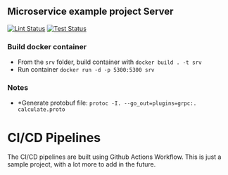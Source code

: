 
## Microservice example project Server

[![Lint Status](https://github.com/dansku/microservice_example_client/workflows/golangci-lint/badge.svg)](https://github.com/dansku/microservice_example_client/actions) [![Test Status](https://github.com/dansku/microservice_example_client/workflows/code-test/badge.svg)](https://github.com/dansku/microservice_example_client/actions)


### Build docker container
* From the `srv` folder, build container with `docker build . -t srv`
* Run container `docker run -d -p 5300:5300 srv`

### Notes
* *Generate protobuf file: `protoc -I. --go_out=plugins=grpc:. calculate.proto`

# CI/CD Pipelines
The CI/CD pipelines are built using Github Actions Workflow. This is just a sample project, with a lot more to add in the future.